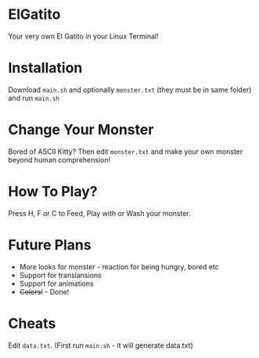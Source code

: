 # ElGatito
Your very own El Gatito in your Linux Terminal!

# Installation

Download `main.sh` and optionally `monster.txt` (they must be in same folder) and run `main.sh`

# Change Your Monster

Bored of ASCII Kitty? Then edit `monster.txt` and make your own monster beyond human comprehension!

# How To Play?

Press H, F or C to Feed, Play with or Wash your monster.

# Future Plans

* More looks for monster - reaction for being hungry, bored etc
* Support for translansions
* Support for animations
* ~~Colors!~~ - Done!

# Cheats

Edit `data.txt`.
(First run `main.sh` - it will generate data.txt)

